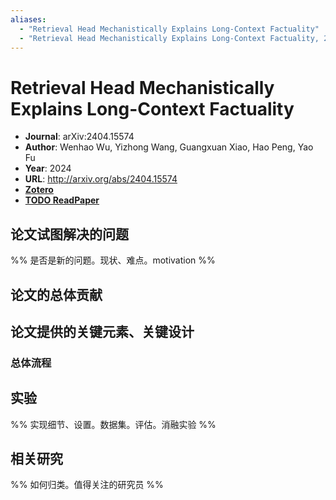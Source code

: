 ```yaml
---
aliases:
  - "Retrieval Head Mechanistically Explains Long-Context Factuality"
  - "Retrieval Head Mechanistically Explains Long-Context Factuality, 2024"
---
```

# Retrieval Head Mechanistically Explains Long-Context Factuality

- **Journal**: arXiv:2404.15574
- **Author**: Wenhao Wu, Yizhong Wang, Guangxuan Xiao, Hao Peng, Yao Fu
- **Year**: 2024
- **URL**: http://arxiv.org/abs/2404.15574
- [**Zotero**](zotero://select/items/@2024RetrievalHeadMechanisticallyWu)
- [**TODO ReadPaper**](https://readpaper.com/...)

## 论文试图解决的问题

%% 是否是新的问题。现状、难点。motivation %%

## 论文的总体贡献

## 论文提供的关键元素、关键设计

### 总体流程

## 实验

%% 实现细节、设置。数据集。评估。消融实验 %%

## 相关研究

%% 如何归类。值得关注的研究员 %%
